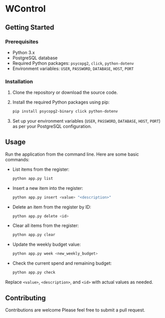 # WControl

## Getting Started

### Prerequisites

- Python 3.x
- PostgreSQL database
- Required Python packages: `psycopg2`, `click`, `python-dotenv`
- Environment variables: `USER`, `PASSWORD`, `DATABASE`, `HOST`, `PORT`

### Installation

1. Clone the repository or download the source code.
2. Install the required Python packages using pip:

   ```bash
   pip install psycopg2-binary click python-dotenv
   ```

3. Set up your environment variables (`USER`, `PASSWORD`, `DATABASE`, `HOST`, `PORT`) as per your PostgreSQL configuration.

## Usage

Run the application from the command line. Here are some basic commands:

- List items from the register:

  ```bash
  python app.py list
  ```

- Insert a new item into the register:

  ```bash
  python app.py insert <value> "<description>"
  ```

- Delete an item from the register by ID:

  ```bash
  python app.py delete <id>
  ```

- Clear all items from the register:

  ```bash
  python app.py clear
  ```

- Update the weekly budget value:

  ```bash
  python app.py week <new_weekly_budget>
  ```

- Check the current spend and remaining budget:

  ```bash
  python app.py check
  ```

Replace `<value>`, `<description>`, and `<id>` with actual values as needed.

## Contributing

Contributions are welcome Please feel free to submit a pull request.
